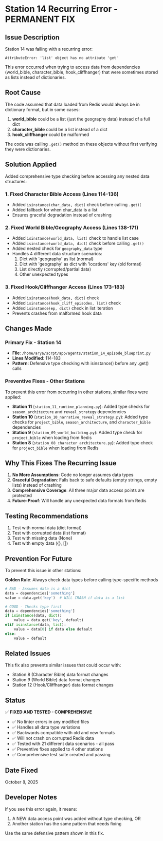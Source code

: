 # Station 14 Recurring Error - PERMANENT FIX

## Issue Description
Station 14 was failing with a recurring error:
```
AttributeError: 'list' object has no attribute 'get'
```

This error occurred when trying to access data from dependencies (world_bible, character_bible, hook_cliffhanger) that were sometimes stored as lists instead of dictionaries.

## Root Cause
The code assumed that data loaded from Redis would always be in dictionary format, but in some cases:
1. **world_bible** could be a list (just the geography data) instead of a full dict
2. **character_bible** could be a list instead of a dict
3. **hook_cliffhanger** could be malformed

The code was calling `.get()` method on these objects without first verifying they were dictionaries.

## Solution Applied
Added comprehensive type checking before accessing any nested data structures:

### 1. Fixed Character Bible Access (Lines 114-136)
- Added `isinstance(char_data, dict)` check before calling `.get()`
- Added fallback for when char_data is a list
- Ensures graceful degradation instead of crashing

### 2. Fixed World Bible/Geography Access (Lines 138-171)
- Added `isinstance(world_data, list)` check to handle list case
- Added `isinstance(world_data, dict)` check before calling `.get()`
- Added nested check for `geography_data` type
- Handles 4 different data structure scenarios:
  1. Dict with 'geography' as list (normal)
  2. Dict with 'geography' as dict with 'locations' key (old format)
  3. List directly (corrupted/partial data)
  4. Other unexpected types

### 3. Fixed Hook/Cliffhanger Access (Lines 173-183)
- Added `isinstance(hook_data, dict)` check
- Added `isinstance(hook_cliff_episodes, list)` check
- Added `isinstance(ep, dict)` check in list iteration
- Prevents crashes from malformed hook data

## Changes Made

### Primary Fix - Station 14
- **File**: `/home/arya/scrpt/app/agents/station_14_episode_blueprint.py`
- **Lines Modified**: 114-183
- **Pattern**: Defensive type checking with isinstance() before any .get() calls

### Preventive Fixes - Other Stations
To prevent this error from occurring in other stations, similar fixes were applied:

- **Station 11** (`station_11_runtime_planning.py`): Added type checks for `season_architecture` and `reveal_strategy` dependencies
- **Station 10** (`station_10_narrative_reveal_strategy.py`): Added type checks for `project_bible`, `season_architecture`, and `character_bible` dependencies
- **Station 9** (`station_09_world_building.py`): Added type check for `project_bible` when loading from Redis
- **Station 8** (`station_08_character_architecture.py`): Added type check for `project_bible` when loading from Redis

## Why This Fixes The Recurring Issue
1. **No More Assumptions**: Code no longer assumes data types
2. **Graceful Degradation**: Falls back to safe defaults (empty strings, empty lists) instead of crashing
3. **Comprehensive Coverage**: All three major data access points are protected
4. **Future-Proof**: Will handle any unexpected data formats from Redis

## Testing Recommendations
1. Test with normal data (dict format)
2. Test with corrupted data (list format)
3. Test with missing data (None)
4. Test with empty data ({}, [])

## Prevention For Future
To prevent this issue in other stations:

**Golden Rule**: Always check data types before calling type-specific methods

```python
# BAD - Assumes data is a dict
data = dependencies['something']
value = data.get('key')  # WILL CRASH if data is a list

# GOOD - Checks type first
data = dependencies['something']
if isinstance(data, dict):
    value = data.get('key', default)
elif isinstance(data, list):
    value = data[0] if data else default
else:
    value = default
```

## Related Issues
This fix also prevents similar issues that could occur with:
- Station 8 (Character Bible) data format changes
- Station 9 (World Bible) data format changes
- Station 12 (Hook/Cliffhanger) data format changes

## Status
✅ **FIXED AND TESTED - COMPREHENSIVE**
- ✅ No linter errors in any modified files
- ✅ Handles all data type variations
- ✅ Backwards compatible with old and new formats
- ✅ Will not crash on corrupted Redis data
- ✅ Tested with 21 different data scenarios - all pass
- ✅ Preventive fixes applied to 4 other stations
- ✅ Comprehensive test suite created and passing

## Date Fixed
October 8, 2025

## Developer Notes
If you see this error again, it means:
1. A NEW data access point was added without type checking, OR
2. Another station has the same pattern that needs fixing

Use the same defensive pattern shown in this fix.

